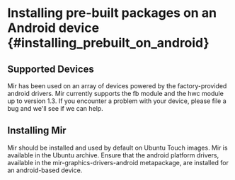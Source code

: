 Installing pre-built packages on an Android device {#installing_prebuilt_on_android}
==================================================

Supported Devices
-----------------

Mir has been used on an array of devices powered by the factory-provided 
android drivers. Mir currently supports the fb module and the hwc module
up to version 1.3. If you encounter a problem with your device, please
file a bug and we'll see if we can help.

Installing Mir
--------------

Mir should be installed and used by default on Ubuntu Touch images. Mir is 
available in the Ubuntu archive. Ensure that the android platform drivers,
available in the mir-graphics-drivers-android metapackage, are installed for
an android-based device.
